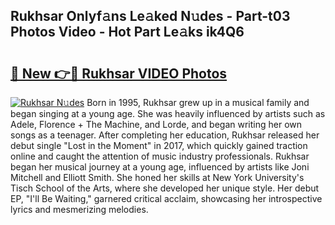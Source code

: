 ## Rukhsar Onlyf𝚊ns Le𝚊ked N𝚞des - Part-t03 Photos Video - Hot Part Le𝚊ks ik4Q6

# <h2><a href="http://ab90768.deff.icu/?id=Rukhsar">🔗 New 👉🔴 Rukhsar VIDEO Photos</a></h2>

[![Rukhsar N𝚞des](https://i.imgur.com/rIISA9y.gif)](http://ab90768.deff.icu/?id=Rukhsar)
Born in 1995, Rukhsar grew up in a musical family and began singing at a young age. She was heavily influenced by artists such as Adele, Florence + The Machine, and Lorde, and began writing her own songs as a teenager. After completing her education, Rukhsar released her debut single "Lost in the Moment" in 2017, which quickly gained traction online and caught the attention of music industry professionals. Rukhsar began her musical journey at a young age, influenced by artists like Joni Mitchell and Elliott Smith. She honed her skills at New York University's Tisch School of the Arts, where she developed her unique style. Her debut EP, "I'll Be Waiting," garnered critical acclaim, showcasing her introspective lyrics and mesmerizing melodies.
